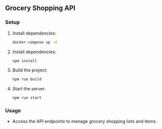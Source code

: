 ## Grocery Shopping API

### Setup

1. Install dependencies:
    ```bash
    docker-compose up -d
    ```

2. Install dependencies:
    ```bash
    npm install
    ```

4. Build the project:
    ```bash
    npm run build 
    ```

4. Start the server:
    ```bash
    npm run start
    ```

### Usage

- Access the API endpoints to manage grocery shopping lists and items.
